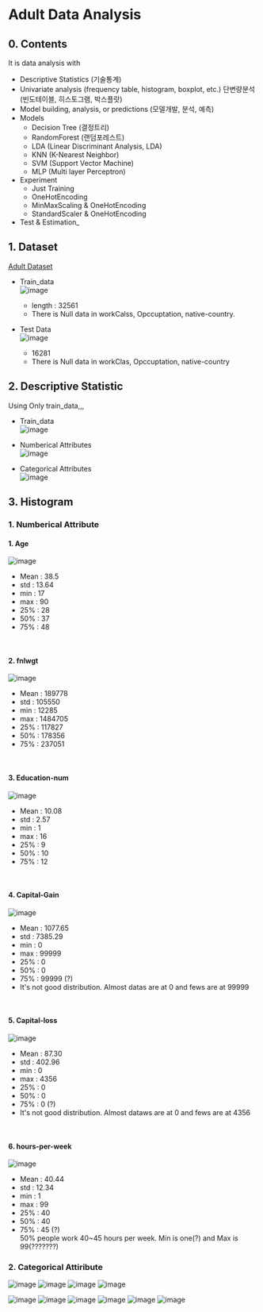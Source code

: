 # Adult Data Analysis
## 0. Contents
It is data analysis with
 - Descriptive Statistics (기술통계)
 - Univariate analysis (frequency table, histogram, boxplot, etc.) 단변량분석 (빈도테이블, 히스토그램, 박스플랏)
 - Model building, analysis, or predictions (모델개발, 분석, 예측)
  - Models
    - Decision Tree (결정트리)
    - RandomForest (랜덤포레스트)
    - LDA (Linear Discriminant Analysis, LDA)
    - KNN (K-Nearest Neighbor)
    - SVM (Support Vector Machine)
    - MLP (Multi layer Perceptron)
 - Experiment
   - Just Training
   - OneHotEncoding
   - MinMaxScaling & OneHotEncoding
   - StandardScaler & OneHotEncoding
 - Test & Estimation_


## 1. Dataset
<a href = https://archive.ics.uci.edu/ml/datasets/adult >Adult Dataset</a>

- Train_data <br>
 ![image](https://user-images.githubusercontent.com/60573146/169684532-39c07e2c-0843-4244-9a10-d735faf5c418.png)
  - length : 32561
  - There is Null data in workCalss,  Opccuptation, native-country.

- Test Data <br>
 ![image](https://user-images.githubusercontent.com/60573146/169684542-15a95979-27f1-40e6-abd2-3a1ad78b2786.png)
  - 16281
  - There is Null data in workClas, Opccuptation, native-country

## 2. Descriptive Statistic
Using Only train_data,,,
- Train_data <br>
 ![image](https://user-images.githubusercontent.com/60573146/169684624-d72b33e3-6a13-47a5-bf71-0c9ca7b615bf.png)

- Numberical Attributes <br>
 ![image](https://user-images.githubusercontent.com/60573146/169684668-6f2be880-069d-4dec-a1c1-01b12d7d5176.png)

- Categorical Attributes <br>
 ![image](https://user-images.githubusercontent.com/60573146/169684680-a587affd-2a8e-43b1-ab64-a0f11584cd1d.png)

## 3. Histogram
### 1. Numberical Attribute
 #### 1. Age 
 ![image](https://user-images.githubusercontent.com/60573146/169685186-92b9bfb7-f073-4147-a9ee-5b3a1b6bd24c.png)
 - Mean : 38.5
 - std : 13.64
 - min : 17
 - max : 90
 - 25% : 28
 - 50% : 37
 - 75% : 48
 <br>
 
 #### 2. fnlwgt <br>
 ![image](https://user-images.githubusercontent.com/60573146/169685194-0a8c2a93-f179-4551-89d3-e85c1e191cf0.png)<br>
 - Mean : 189778
 - std : 105550
 - min : 12285
 - max : 1484705
 - 25% : 117827
 - 50% : 178356
 - 75% : 237051
 <br>
 
 #### 3. Education-num <br>
 ![image](https://user-images.githubusercontent.com/60573146/169685259-83779891-0f1c-4e4a-a592-fb373564cb3c.png) <br>
 - Mean : 10.08
 - std : 2.57
 - min : 1
 - max : 16
 - 25% : 9
 - 50% : 10
 - 75% : 12
<br>

 #### 4. Capital-Gain <br>
 ![image](https://user-images.githubusercontent.com/60573146/169685248-4584ac20-5872-47ef-b5d4-99efbaa35b51.png)
 - Mean : 1077.65
 - std : 7385.29
 - min : 0
 - max : 99999
 - 25% : 0
 - 50% : 0
 - 75% : 99999 (?)
 - It's not good distribution. Almost datas are at 0 and fews are at 99999
<br>

 #### 5. Capital-loss <br>
 ![image](https://user-images.githubusercontent.com/60573146/169685268-3dac2389-c0b6-46a4-ac39-aab4a147457a.png)
 - Mean : 87.30
 - std : 402.96
 - min : 0
 - max : 4356
 - 25% : 0
 - 50% : 0
 - 75% : 0 (?)
 - It's not good distribution. Almost dataws are at 0 and fews are at 4356
<br>

#### 6. hours-per-week <br>
 ![image](https://user-images.githubusercontent.com/60573146/169685278-d9bde248-14d8-4f44-bb0a-9f3fa0891f0a.png)
 - Mean : 40.44
 - std : 12.34
 - min : 1
 - max : 99
 - 25% : 40
 - 50% : 40
 - 75% : 45 (?)
 <br> 50% people work 40~45 hours per week. Min is one(?) and Max is 99(???????)

### 2. Categorical Attiribute 
 ![image](https://user-images.githubusercontent.com/60573146/169684982-89af5de0-26cd-4699-b664-89dc17f95825.png)
 ![image](https://user-images.githubusercontent.com/60573146/169685004-d6191a57-64b8-473a-a9b3-1ddd87293ab5.png)
 ![image](https://user-images.githubusercontent.com/60573146/169685203-88ca9f37-241b-4a13-9c13-106ad43d9ba8.png)
 ![image](https://user-images.githubusercontent.com/60573146/169685213-cc4d69ba-f2c9-445c-9ad4-184512e55c39.png)


 ![image](https://user-images.githubusercontent.com/60573146/169685010-b3d955fd-87b4-4325-8b15-3e94fd64ac75.png)
 ![image](https://user-images.githubusercontent.com/60573146/169685018-3c3616af-2a2e-499f-8187-712094bbc953.png)
 ![image](https://user-images.githubusercontent.com/60573146/169685058-808f89bf-3d0d-46e9-ad5a-c28cad97b8c6.png)
 ![image](https://user-images.githubusercontent.com/60573146/169685036-1fb28765-b985-4288-8e1e-622017d76487.png)
 ![image](https://user-images.githubusercontent.com/60573146/169685070-ea4a6b40-35a5-4aa8-bfea-06e88b7fdee6.png)
 ![image](https://user-images.githubusercontent.com/60573146/169685081-aad41ccc-e34a-48cd-8988-2484c001efa1.png)





